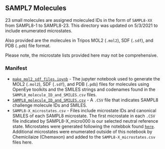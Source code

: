 ## SAMPL7 Molecules

23 small molecules are assigned moleculed IDs in the form of `SAMPL8-XX` from SAMPL8-1 to SAMPL8-23. This directory was updated on 5/3/2021 to include enumerated microstates.

Also provided are the molecules in Tripos MOL2 (`.mol2`), SDF (`.sdf`), and PDB (`.pdb`) file format.

Please note, the microstate lists provided here may not be comprehensive.

### Manifest
- [`make_mol2_sdf_files.ipynb`](make_mol2_sdf_files.ipynb) - The jupyter notebook used to generate the MOL2 (`.mol2`), SDF (`.sdf`), and PDB (`.pdb`) files for molecules using OpenEye toolkits and the SMILES strings and codenames found in the `SAMPL8_molecule_ID_and_SMILES.csv` files.
- [`SAMPL8_molecule_ID_and_SMILES.csv`](SAMPL8_molecule_ID_and_SMILES.csv) - A `.CSV` file that indicates SAMPL8 challenge molecule IDs and SMILES.
- `SAMPL8-X_microstates.csv` - Files include microstate IDs and canonical SMILES of each SAMPL8 microstate. The first microstate in each `.CSV` file indicated by SAMPL8-X_micro000 is our selected neutral reference state. Microstates were generated following the notebbok found [`here`](https://github.com/samplchallenges/SAMPL7/blob/master/physical_property/pKa/microstates/get_states.ipynb). Additional microstates were enumerated outside of this notebook by Chemicilaize (Chemaxon) and added to the `SAMPL8-X_microstates.csv` files here. 
